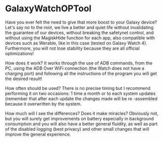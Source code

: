 # GalaxyWatchOPTool
Have you ever felt the need to give that more boost to your Galaxy device? Let's say no to the root, we live a better and quiet life without invalidating the guarantee of our devices, without breaking the safetynet control, and without using the MagiskHide function for each app, also compatible with devices such as Werable, like in this case (tested on Galaxy Watch 4). Furthermore, you will not lose stability because they are all official optimizations!

How does it work?
It works through the use of ADB commands, from the PC, using the ADB Over WiFi connection (the Watch does not have a charging port) and following all the instructions of the program you will get the desired result!

How often should be used?
There is no precise timing but I recommend performing it on two occasions: 1 time a month or to each system updates (remember that after each update the changes made will be re -assembled because it overwritten by the system.

How much will I see the differences? Does it make miracles?
Obviously not, but you will surely get improvements on battery especially in background consumption and you will also have a better general fluidity, as well as part of the disabled logging (best privacy) and other small changes that will improve the general experience.
